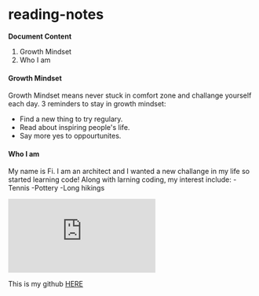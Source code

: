 # reading-notes

**Document Content**
1. Growth Mindset
2. Who I am

#### Growth Mindset
Growth Mindset means never stuck in comfort zone and challange yourself each day.  3 reminders to stay in growth mindset:
- Find a new thing to try regulary.
- Read about inspiring people's life.
- Say more yes to oppourtunites. 

#### Who I am
My name is Fi. I am an architect and I wanted a new challange in my life so started learning code! Along with larning coding, my interest include:
-Tennis
-Pottery
-Long hikings

![successful cat](http://growthmindsetmemes.blogspot.com/2018/02/my-mistakes-help-me-grow.html) 

This is my github [HERE](https://github.com/Fi717)
